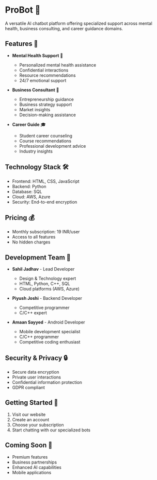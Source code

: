 # ProBot 🤖

A versatile AI chatbot platform offering specialized support across mental health, business consulting, and career guidance domains.

## Features 🌟

- **Mental Health Support** 🧠
  - Personalized mental health assistance
  - Confidential interactions
  - Resource recommendations
  - 24/7 emotional support

- **Business Consultant** 💼
  - Entrepreneurship guidance
  - Business strategy support
  - Market insights
  - Decision-making assistance

- **Career Guide** 🎓
  - Student career counseling
  - Course recommendations
  - Professional development advice
  - Industry insights

## Technology Stack 🛠️

- Frontend: HTML, CSS, JavaScript
- Backend: Python
- Database: SQL
- Cloud: AWS, Azure
- Security: End-to-end encryption

## Pricing 💰

- Monthly subscription: 19 INR/user
- Access to all features
- No hidden charges

## Development Team 👥

- **Sahil Jadhav** - Lead Developer
  - Design & Technology expert
  - HTML, Python, C++, SQL
  - Cloud platforms (AWS, Azure)

- **Piyush Joshi** - Backend Developer
  - Competitive programmer
  - C/C++ expert

- **Amaan Sayyed** - Android Developer
  - Mobile development specialist
  - C/C++ programmer
  - Competitive coding enthusiast

## Security & Privacy 🔒

- Secure data encryption
- Private user interactions
- Confidential information protection
- GDPR compliant

## Getting Started 🚀

1. Visit our website
2. Create an account
3. Choose your subscription
4. Start chatting with our specialized bots

## Coming Soon 🔮

- Premium features
- Business partnerships
- Enhanced AI capabilities
- Mobile applications

